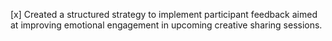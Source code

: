 [x] Created a structured strategy to implement participant feedback aimed at improving emotional engagement in upcoming creative sharing sessions.